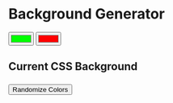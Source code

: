 <!DOCTYPE html>
<html>
<head>
	<title>Gradient Background</title>
	<link rel="stylesheet" type="text/css" href="style.css">
</head>
<body id="gradient">
	<h1>Background Generator</h1>
	<input type="color" id="color1" value="#00ff00">
	<input type="color" id="color2" value="#ff0000">
	<h2>Current CSS Background</h2>
	<h3></h3>
	<input type="button" id="random" value="Randomize Colors">
	<script type="text/javascript" src="script.js"></script>
</body>
</html> 
